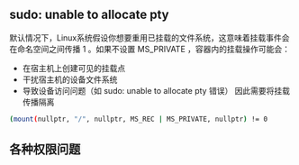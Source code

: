 ## sudo: unable to allocate pty
默认情况下，Linux系统假设你想要重用已挂载的文件系统，这意味着挂载事件会在命名空间之间传播 1 。如果不设置 MS_PRIVATE ，容器内的挂载操作可能会：

- 在宿主机上创建可见的挂载点
- 干扰宿主机的设备文件系统
- 导致设备访问问题（如 sudo: unable to allocate pty 错误）
因此需要将挂载传播隔离
```bash
(mount(nullptr, "/", nullptr, MS_REC | MS_PRIVATE, nullptr) != 0
```

## 各种权限问题